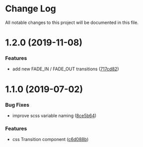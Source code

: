 # Change Log

All notable changes to this project will be documented in this file.

<a name="1.2.0"></a>
# 1.2.0 (2019-11-08)


### Features

* add new FADE_IN / FADE_OUT transitions ([717cd82](https://github.com/SUI-Components/schibsted-spain-components/commit/717cd82))



<a name="1.1.0"></a>
# 1.1.0 (2019-07-02)


### Bug Fixes

* improve scss variable naming ([8ce5b64](https://github.com/SUI-Components/schibsted-spain-components/commit/8ce5b64))


### Features

* css Transition component ([c6d088b](https://github.com/SUI-Components/schibsted-spain-components/commit/c6d088b))



